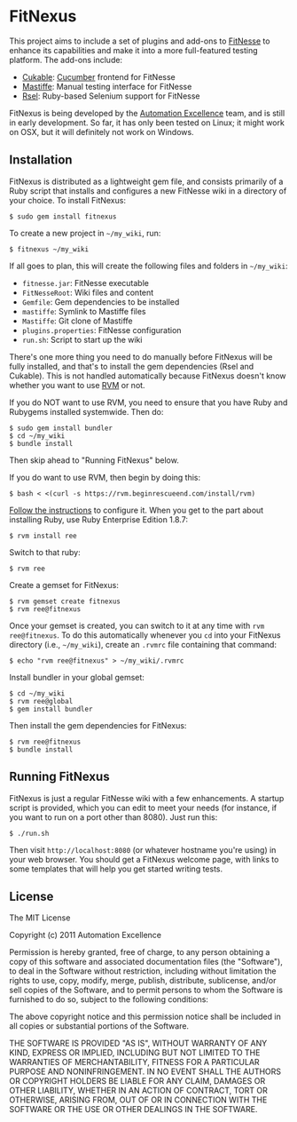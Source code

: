FitNexus
========

This project aims to include a set of plugins and add-ons to [FitNesse](http://fitnesse.org/)
to enhance its capabilities and make it into a more full-featured testing platform. The
add-ons include:

- [Cukable](http://github.com/wapcaplet/cukable): [Cucumber](http://cukes.info)
  frontend for FitNesse
- [Mastiffe](http://github.com/Ken-g6/Mastiffe): Manual testing interface for FitNesse
- [Rsel](http://github.com/a-e/rsel): Ruby-based Selenium support for FitNesse

FitNexus is being developed by the [Automation Excellence](http://github.com/a-e)
team, and is still in early development. So far, it has only been tested on
Linux; it might work on OSX, but it will definitely not work on Windows.


Installation
------------

FitNexus is distributed as a lightweight gem file, and consists primarily of a
Ruby script that installs and configures a new FitNesse wiki in a directory of
your choice. To install FitNexus:

    $ sudo gem install fitnexus

To create a new project in `~/my_wiki`, run:

    $ fitnexus ~/my_wiki

If all goes to plan, this will create the following files and folders in
`~/my_wiki`:

- `fitnesse.jar`: FitNesse executable
- `FitNesseRoot`: Wiki files and content
- `Gemfile`: Gem dependencies to be installed
- `mastiffe`: Symlink to Mastiffe files
- `Mastiffe`: Git clone of Mastiffe
- `plugins.properties`: FitNesse configuration
- `run.sh`: Script to start up the wiki

There's one more thing you need to do manually before FitNexus will be fully
installed, and that's to install the gem dependencies (Rsel and Cukable). This
is not handled automatically because FitNexus doesn't know whether you want to
use [RVM](http://beginrescueend.com) or not.

If you do NOT want to use RVM, you need to ensure that you have Ruby and
Rubygems installed systemwide. Then do:

    $ sudo gem install bundler
    $ cd ~/my_wiki
    $ bundle install

Then skip ahead to "Running FitNexus" below.

If you do want to use RVM, then begin by doing this:

    $ bash < <(curl -s https://rvm.beginrescueend.com/install/rvm)

[Follow the instructions](http://www.beginrescueend.com/rvm/install/) to configure it.
When you get to the part about installing Ruby, use Ruby Enterprise Edition 1.8.7:

    $ rvm install ree

Switch to that ruby:

    $ rvm ree

Create a gemset for FitNexus:

    $ rvm gemset create fitnexus
    $ rvm ree@fitnexus

Once your gemset is created, you can switch to it at any time with `rvm
ree@fitnexus`. To do this automatically whenever you `cd` into your FitNexus
directory (i.e., `~/my_wiki`), create an `.rvmrc` file containing that command:

    $ echo "rvm ree@fitnexus" > ~/my_wiki/.rvmrc

Install bundler in your global gemset:

    $ cd ~/my_wiki
    $ rvm ree@global
    $ gem install bundler

Then install the gem dependencies for FitNexus:

    $ rvm ree@fitnexus
    $ bundle install


Running FitNexus
----------------

FitNexus is just a regular FitNesse wiki with a few enhancements. A startup
script is provided, which you can edit to meet your needs (for instance, if you
want to run on a port other than 8080). Just run this:

    $ ./run.sh

Then visit `http://localhost:8080` (or whatever hostname you're using) in your
web browser. You should get a FitNexus welcome page, with links to some
templates that will help you get started writing tests.



License
-------
The MIT License

Copyright (c) 2011 Automation Excellence

Permission is hereby granted, free of charge, to any person obtaining
a copy of this software and associated documentation files (the
"Software"), to deal in the Software without restriction, including
without limitation the rights to use, copy, modify, merge, publish,
distribute, sublicense, and/or sell copies of the Software, and to
permit persons to whom the Software is furnished to do so, subject to
the following conditions:

The above copyright notice and this permission notice shall be
included in all copies or substantial portions of the Software.

THE SOFTWARE IS PROVIDED "AS IS", WITHOUT WARRANTY OF ANY KIND,
EXPRESS OR IMPLIED, INCLUDING BUT NOT LIMITED TO THE WARRANTIES OF
MERCHANTABILITY, FITNESS FOR A PARTICULAR PURPOSE AND
NONINFRINGEMENT. IN NO EVENT SHALL THE AUTHORS OR COPYRIGHT HOLDERS BE
LIABLE FOR ANY CLAIM, DAMAGES OR OTHER LIABILITY, WHETHER IN AN ACTION
OF CONTRACT, TORT OR OTHERWISE, ARISING FROM, OUT OF OR IN CONNECTION
WITH THE SOFTWARE OR THE USE OR OTHER DEALINGS IN THE SOFTWARE.

